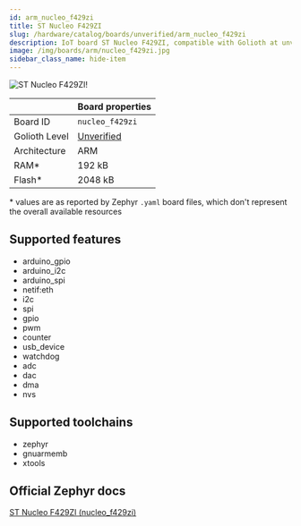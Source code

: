 ```yaml
---
id: arm_nucleo_f429zi
title: ST Nucleo F429ZI
slug: /hardware/catalog/boards/unverified/arm_nucleo_f429zi
description: IoT board ST Nucleo F429ZI, compatible with Golioth at unverified level.
image: /img/boards/arm/nucleo_f429zi.jpg
sidebar_class_name: hide-item
---
```


[//]: # (This is an auto-generated file, do not edit! Changes to it will be lost upon re-generation)

![ST Nucleo F429ZI!](/img/boards/arm/nucleo_f429zi.jpg "ST Nucleo F429ZI")

|                | Board properties     |
| -------------  | -------------------- |
| Board ID       | `nucleo_f429zi` |
| Golioth Level  | [Unverified](/hardware#unverified-boards) |
| Architecture   | ARM |
| RAM*           | 192 kB |
| Flash*         | 2048 kB |

\* values are as reported by Zephyr `.yaml` board files, which don't represent the overall available resources



## Supported features

* arduino_gpio
* arduino_i2c
* arduino_spi
* netif:eth
* i2c
* spi
* gpio
* pwm
* counter
* usb_device
* watchdog
* adc
* dac
* dma
* nvs

## Supported toolchains

* zephyr
* gnuarmemb
* xtools

## Official Zephyr docs

[ST Nucleo F429ZI (nucleo_f429zi)](https://docs.zephyrproject.org/latest/boards/arm/nucleo_f429zi/doc/index.html)
